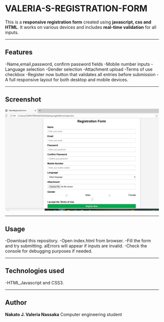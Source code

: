 # VALERIA-S-REGISTRATION-FORM
This is a **responsive registration form** created using **javascript, css and HTML**. It works on various devices and includes **real-time validation** for all inputs.
___
## **Features**
-Name,email,password, confirm password fields
-Mobile number inputs
-Language selection 
-Gender selection
-Attachment upload
-Terms of use checkbox
-Register now button that validates all entries before submission
-A full responsive layout for both desktop and mobile devices.
___
## **Screenshot**
![Form screenshot](https://github.com/valeria650/VALERIA-S-REGISTRATION-FORM/blob/main/valeria's%20registration%20form.png
)
___
## **Usage**
-Download this repository.
-Open index.html from browser.
-Fill the form and try submitting. alErrors will appear if inputs are invalid.
-Check the console for debugging purposes if needed. 
___
## **Technologies used**
-HTML,Javascript and CSS3.
___
## **Author**
**Nakato J. Valeria Nassaka**
Computer engineering student 
